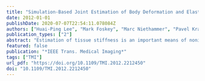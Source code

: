 ```yaml
---
title: "Simulation-Based Joint Estimation of Body Deformation and Elasticity Parameters for Medical Image Analysis"
date: 2012-01-01
publishDate: 2020-07-07T22:54:11.078084Z
authors: ["Huai-Ping Lee", "Mark Foskey", "Marc Niethammer", "Pavel Krajcevski", "Ming C. Lin"]
publication_types: ["2"]
abstract: "Estimation of tissue stiffness is an important means of noninvasive cancer detection. Existing elasticity reconstruction methods usually depend on a dense displacement field (inferred from ultrasound or MR images) and known external forces. Many imaging modalities, however, cannot provide details within an organ and therefore cannot provide such a displacement field. Furthermore, force exertion and measurement can be difficult for some internal organs, making boundary forces another missing parameter. We propose a general method for estimating elasticity and boundary forces automatically using an iterative optimization framework, given the desired (target) output surface. During the optimization, the input model is deformed by the simulator, and an objective function based on the distance between the deformed surface and the target surface is minimized numerically. The optimization framework does not depend on a particular simulation method and is therefore suitable for different physical models. We show a positive correlation between clinical prostate cancer stage (a clinical measure of severity) and the recovered elasticity of the organ. Since the surface correspondence is established, our method also provides a nonrigid image registration, where the quality of the deformation fields is guaranteed, as they are computed using a physics-based simulation."
featured: false
publication: "*IEEE Trans. Medical Imaging*"
tags: ["TMI"]
url_pdf: "https://doi.org/10.1109/TMI.2012.2212450"
doi: "10.1109/TMI.2012.2212450"
---
```


